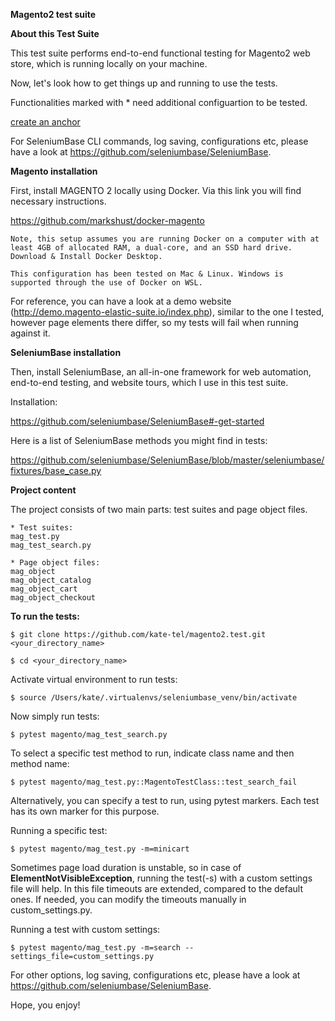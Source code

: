 **Magento2 test suite**


**About this Test Suite**

This test suite performs end-to-end functional testing for Magento2 web store, which is running locally on your machine.

Now, let's look how to get things up and running to use the tests.


Functionalities marked with * need additional configuartion to be tested.

[create an anchor](#anchors-in-markdown)

For SeleniumBase CLI commands, log saving, configurations etc, please have a look at https://github.com/seleniumbase/SeleniumBase.

**Magento installation**

First, install MAGENTO 2 locally using Docker. Via this link you will find necessary instructions.

https://github.com/markshust/docker-magento

```
Note, this setup assumes you are running Docker on a computer with at least 4GB of allocated RAM, a dual-core, and an SSD hard drive. Download & Install Docker Desktop.

This configuration has been tested on Mac & Linux. Windows is supported through the use of Docker on WSL.

```
For reference, you can have a look at a demo website (http://demo.magento-elastic-suite.io/index.php), similar to the one I tested, however page elements there differ, so my tests will fail when running against it.

**SeleniumBase installation**   

Then, install SeleniumBase, an all-in-one framework for web automation, end-to-end testing, and website tours, which I use in this test suite.

Installation:

https://github.com/seleniumbase/SeleniumBase#-get-started

Here is a list of SeleniumBase methods you might find in tests:

https://github.com/seleniumbase/SeleniumBase/blob/master/seleniumbase/fixtures/base_case.py

**Project content**

The project consists of two main parts: test suites and page object files.

```
* Test suites:
mag_test.py
mag_test_search.py

* Page object files:
mag_object
mag_object_catalog
mag_object_cart
mag_object_checkout

```

**To run the tests:**

`$ git clone https://github.com/kate-tel/magento2.test.git <your_directory_name>`

`$ cd <your_directory_name>`

Activate virtual environment to run tests:

`$ source /Users/kate/.virtualenvs/seleniumbase_venv/bin/activate`

Now simply run tests:

`$ pytest magento/mag_test_search.py`

To select a specific test method to run, indicate class name and then method name:

`$ pytest magento/mag_test.py::MagentoTestClass::test_search_fail`

Alternatively, you can specify a test to run, using pytest markers. Each test has its own marker for this purpose.

Running a specific test:

`$ pytest magento/mag_test.py -m=minicart`

Sometimes page load duration is unstable, so in case of **ElementNotVisibleException**, running the test(-s) with a custom settings file will help. In this file timeouts are extended, compared to the default ones. If needed, you can modify the timeouts manually in custom_settings.py.

Running a test with custom settings:

`$ pytest magento/mag_test.py -m=search --settings_file=custom_settings.py`


For other options, log saving, configurations etc, please have a look at https://github.com/seleniumbase/SeleniumBase.


Hope, you enjoy!
